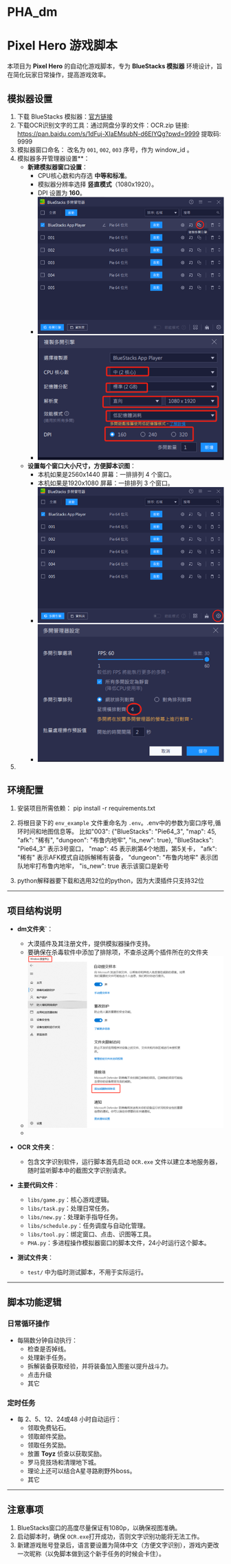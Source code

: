 # PHA_dm

# Pixel Hero 游戏脚本

本项目为 **Pixel Hero** 的自动化游戏脚本，专为 **BlueStacks 模拟器** 环境设计，旨在简化玩家日常操作，提高游戏效率。

## 模拟器设置

1. 下载 BlueStacks 模拟器：[官方链接](https://www.bluestacks.com)
2. 下载OCR识别文字的工具：通过网盘分享的文件：OCR.zip
链接: https://pan.baidu.com/s/1dFuj-XIaEMsubN-d6EIYQg?pwd=9999 提取码: 9999
3. 模拟器窗口命名： 改名为 `001`, `002`, `003` 序号，作为 window_id 。
4. 模拟器多开管理器设置**： 
   - **新建模拟器窗口设置**：
     - CPU核心数和内存选 **中等和标准**。
     - 模拟器分辨率选择 **竖直模式**（1080x1920）。
     - DPI 设置为 **160**。
     - ![img.png](images/img.png)
     - ![img_1.png](images/img_1.png)
   - **设置每个窗口大小尺寸，方便脚本识图**：
     - 本机如果是2560x1440 屏幕：一排排列 4 个窗口。
     - 本机如果是1920x1080 屏幕：一排排列 3 个窗口。
     - ![img_2.png](images/img_2.png)
     - ![img_3.png](images/img_3.png)
5. 

## 环境配置

1. 安装项目所需依赖：
   pip install -r requirements.txt
  
2. 将根目录下的 `env_example` 文件重命名为 `.env`。.env中的参数为窗口序号,循环时间和地图信息等。
   比如"003": {"BlueStacks": "Pie64_3", "map": 45, "afk": "稀有", "dungeon": "布鲁内地牢", "is_new": true},
   "BlueStacks": "Pie64_3"  表示3号窗口，
   "map": 45  表示刷第4个地图，第5关卡， 
   "afk": "稀有"  表示AFK模式自动拆解稀有装备，
   "dungeon": "布鲁内地牢"  表示团队地牢打布鲁内地牢，
   "is_new": true  表示该窗口是新号

3. python解释器要下载和选用32位的python，因为大漠插件只支持32位

---

## 项目结构说明

- **dm文件夹`**：
  - 大漠插件及其注册文件，提供模拟器操作支持。
  - 要确保在杀毒软件中添加了排除项，不查杀这两个插件所在的文件夹
  - ![img_4.png](images/img_4.png)
  - 
- **OCR 文件夹**：
  - 包含文字识别软件，运行脚本首先启动 `OCR.exe` 文件以建立本地服务器，随时监听脚本中的截图文字识别请求。
  
- **主要代码文件**：
  - `libs/game.py`：核心游戏逻辑。
  - `libs/task.py`：处理日常任务。
  - `libs/new.py`：处理新手指导任务。
  - `libs/schedule.py`：任务调度与自动化管理。
  - `libs/tool.py`：绑定窗口、点击、识图等工具。
  - `PHA.py`：多进程操作模拟器窗口的脚本文件，24小时运行这个脚本。
- **测试文件夹**：
  - `test/` 中为临时测试脚本，不用于实际运行。

---

## 脚本功能逻辑

### 日常循环操作
- 每隔数分钟自动执行：
  - 检查是否掉线。
  - 处理新手任务。
  - 拆解装备获取经验，并将装备加入图鉴以提升战斗力。
  - 点击升级
  - 其它

### 定时任务
- 每 2、5、12、24或48 小时自动运行：
  - 领取免费钻石。
  - 领取邮件奖励。
  - 领取任务奖励。
  - 放置 **Toyz** 侦查以获取奖励。
  - 罗马竞技场和清理地下城。
  - 理论上还可以结合A星寻路刷野外boss。
  - 其它
  

---

## 注意事项

1. BlueStacks窗口的高度尽量保证有1080p，以确保视图准确。
2. 启动脚本时，确保 `OCR.exe`打开成功，否则文字识别功能将无法工作。
3. 新建游戏账号登录后，语言要设置为简体中文（方便文字识别），游戏内更改一次昵称（以免脚本做到这个新手任务的时候会卡住）。
